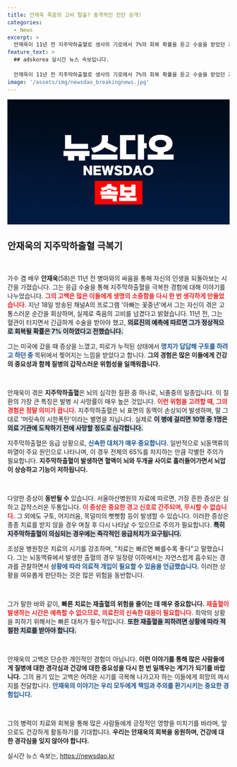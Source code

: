 ```yaml
---
title: 안재욱 죽음의 고비 탈출? 충격적인 진단 공개!
categories:
  - News
excerpt: >
  안재욱이 11년 전 지주막하출혈로 생사의 기로에서 7%의 회복 확률을 듣고 수술을 받았던 과거를 고백했다. 머릿속의 시한폭탄이라는 이 질환의 위험성과 개인적인 경험이 시청자들의 관심을 끌고 있다.
feature_text: >
  ## adskorea 실시간 뉴스 속보입니다.

  안재욱이 11년 전 지주막하출혈로 생사의 기로에서 7%의 회복 확률을 듣고 수술을 받았던 과거를 고백했다. 머릿속의 시한폭탄이라는 이 질환의 위험성과 개인적인 경험이 시청자들의 관심을 끌고 있다.
image: '/assets/img/newsdao_breakingnews.jpg'
---
```


<p><img src="/assets/img/newsdao_breakingnews.jpg" alt="adskorea 속보" /></p>

<h2 data-ke-size="size26">안재욱의 지주막하출혈 극복기</h2>

<p data-ke-size="size16">&nbsp;</p>

<p>가수 겸 배우 <b>안재욱</b>(58)은 11년 전 병마와의 싸움을 통해 자신의 인생을 되돌아보는 시간을 가졌습니다. 그는 응급 수술을 통해 지주막하출혈을 극복한 경험에 대해 이야기를 나누었습니다. <b><span style="color: #ee2323;">그의 고백은 많은 이들에게 생명의 소중함을 다시 한 번 생각하게 만들었습니다.</span></b> 지난 18일 방송된 채널A의 프로그램 '아빠는 꽃중년'에서 그는 자신이 겪은 고통스러운 순간을 회상하며, 실제로 죽음의 고비를 넘겼다고 밝혔습니다. 11년 전, 그는 혈관이 터지면서 긴급하게 수술을 받아야 했고, <b><span style="background-color: #21538527;">의료진의 예측에 따르면 그가 정상적으로 회복될 확률은 7% 이하였다고 전했습니다.</span></b> </p>

<p>그는 미국에 갔을 때 증상을 느꼈고, 피로가 누적된 상태에서 <b><span style="color: #1a5490;">명치가 답답해 구토를 하려고 하던 중</span></b> 목뒤에서 찢어지는 느낌을 받았다고 합니다. <b>그의 경험은 많은 이들에게 건강의 중요성과 함께 질병의 갑작스러운 위험성을 일깨워줍니다.</b></p>

<p data-ke-size="size16">&nbsp;</p>

<p>안재욱이 겪은 <b>지주막하출혈</b>은 뇌의 심각한 질환 중 하나로, 뇌졸중의 일종입니다. 이 질환의 가장 큰 특징은 발병 시 사망률이 매우 높은 것입니다. <b><span style="color: #ee2323;">이런 위험을 고려할 때, 그의 경험은 정말 의미가 큽니다.</span></b> 지주막하출혈은 뇌 표면의 동맥이 손상되어 발생하며, 말 그대로 '머릿속의 시한폭탄'이라는 별명을 지닙니다. 실제로 <b><span style="background-color: #21538527;">이 병에 걸리면 10명 중 1명은 의료 기관에 도착하기 전에 사망할 정도로 심각합니다.</span></b></p>

<p>지주막하출혈은 응급 상황으로, <b><span style="color: #1a5490;">신속한 대처가 매우 중요합니다.</span></b> 일반적으로 뇌동맥류의 파열이 주요 원인으로 나타나며, 이 경우 전체의 65%를 차지하는 만큼 각별한 주의가 필요합니다. <b>지주막하출혈이 발생하면 혈액이 뇌와 두개골 사이로 흘러들어가면서 뇌압이 상승하고 기능이 저하됩니다.</b></p>

<p data-ke-size="size16">&nbsp;</p>

<p>다양한 증상이 <b>동반될 수</b> 있습니다. 서울아산병원의 자료에 따르면, 가장 흔한 증상은 심하고 갑작스러운 두통입니다. <b><span style="color: #ee2323;">이 증상은 중요한 경고 신호로 간주되며, 무시할 수 없습니다.</span></b> 그 외에도 구토, 어지러움, 목덜미의 뻣뻣함 등이 발생할 수 있습니다. 이러한 증상은 종종 치료를 받지 않을 경우 며칠 후 다시 나타날 수 있으므로 주의가 필요합니다. <b><span style="background-color: #21538527;">특히 지주막하출혈이 의심되는 경우에는 즉각적인 응급처치가 요구됩니다.</span></b></p>

<p>조성윤 병원장은 치료의 시기를 강조하며, "치료는 빠르면 빠를수록 좋다"고 말했습니다. 그는 뇌동맥류에서 발생한 출혈의 경우 일정량 이하에서는 자연스럽게 흡수되는 경과를 관찰하면서 <b><span style="color: #1a5490;">상황에 따라 의료적 개입이 필요할 수 있음을 언급했습니다.</span></b> 이러한 상황을 여유롭게 판단하는 것은 많은 위험을 동반합니다.</p>

<p data-ke-size="size16">&nbsp;</p>

<p>그가 말한 바와 같이, <b>빠른 치료는 재출혈의 위험을 줄이는 데 매우 중요합니다.</b> <b><span style="color: #ee2323;">재출혈이 발생하는 시간은 예측할 수 없으므로, 의료진의 신속한 대응이 필요합니다.</span></b> 최악의 상황을 피하기 위해서는 빠른 대처가 필수적입니다. <b><span style="background-color: #21538527;">또한 재출혈을 피하려면 상황에 따라 적절한 치료를 받아야 합니다.</span></b></p>

<p data-ke-size="size16">&nbsp;</p>

<p>안재욱의 고백은 단순한 개인적인 경험이 아닙니다. <b>이런 이야기를 통해 많은 사람들에게 질병에 대한 경각심과 건강에 대한 중요성을 다시 한 번 일깨우는 계기가 되기를 바랍니다.</b> 그의 용기 있는 고백은 어려운 시기를 극복해 나가고자 하는 이들에게 희망의 메시지를 전달합니다. <b><span style="color: #1a5490;">안재욱의 이야기는 우리 모두에게 책임과 주의를 환기시키는 중요한 경험입니다.</span></b> </p>

<p data-ke-size="size16">&nbsp;</p>

<p>그의 병력이 치료와 회복을 통해 많은 사람들에게 긍정적인 영향을 미치기를 바라며, 앞으로도 건강하게 활동하기를 기대합니다. <b>우리는 안재욱의 회복을 응원하며, 건강에 대한 경각심을 잊지 않아야 합니다.</b></p>
실시간 뉴스 속보는, <a href="https://newsdao.kr" rel="dofollow">https://newsdao.kr</a>


